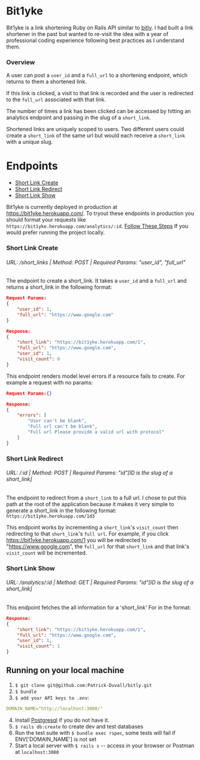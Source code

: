 # Bit1yke

Bit1yke is a link shortening Ruby on Rails API similar to [bitly](https://bitly.com/). I had built a link shortener in the past but wanted to re-visit the idea with a year of professional coding experience following best practices as I understand them.
### Overview

A user can post a `user_id` and a `full_url` to a shortening endpoint, which returns to them a shortened link.

If this link is clicked, a visit to that link is recorded and the user is redirected to the `full_url` associated with that link.

The number of times a link has been clicked can be accessed by hitting an analytics endpoint and passing in the slug of a `short_link`.

Shortened links are uniquely scoped to users. Two different users could create a `short_link` of the same url but would each receive a `short_link` with a unique slug.

# Endpoints
- [Short Link Create](#short-link-create)
- [Short Link Redirect](#short-link-redirect)
- [Short Link Show](#short-link-show)

Bit1yke is currently deployed in production at https://bit1yke.herokuapp.com/. To tryout these endpoints in production you should format your requests like `https://bit1yke.herokuapp.com/analytics/:id`. [Follow These Steps](#running-on-your-local-machine) If you would prefer running the project locally.

### Short Link Create 
###### URL: /short_links | Method: POST | Required Params: "user_id", "full_url"
The endpoint to create a short_link. It takes a `user_id` and a `full_url` and returns a short_link in the following format:
```json
Request Params:
{
    "user_id": 1,
    "full_url": "https://www.google.com"
}

Response:
{
    "short_link": "https://bit1yke.herokuapp.com/1",
    "full_url": "https://www.google.com",
    "user_id": 1,
    "visit_count": 0
}
```
This endpoint renders model level errors if a resource fails to create. For example a request with no params:
```json
Request Params:{}

Response:
{
    "errors": [
        "User can't be blank",
        "Full url can't be blank",
        "Full url Please provide a valid url with protocol"
    ]
}
```

### Short Link Redirect
###### URL: /:id | Method: POST | Required Params: "id"[ID is the slug of a short_link]

The endpoint to redirect from a `short_link` to a full url. I chose to put this path at the root of the application because it makes it very simple to generate a short_link in the following format: `https://bit1yke.herokuapp.com/1d3`

This endpoint works by incrementing a `short_link`'s `visit_count` then redirecting to that `short_link`'s `full url`. For example, if you click https://bit1yke.herokuapp.com/1 you will be redirected to "https://www.google.com", the `full_url` for that `short_link` and that link's `visit_count` will be incremented.


### Short Link Show
###### URL: /analytics/:id | Method: GET | Required Params: "id"[ID is the slug of a short_link]
This endpoint fetches the all information for a 'short_link' For in the format:
```json
Response: 
{
    "short_link": "https://bit1yke.herokuapp.com/1",
    "full_url": "https://www.google.com",
    "user_id": 1,
    "visit_count": 1
}
```

## Running on your local machine
1. `$ git clone git@github.com:Patrick-Duvall/bitly.git`
2. `$ bundle`
3. `$ add your API keys to .env`: 
```yml
DOMAIN_NAME="http://localhost:3000/"
```
4. Install [Postgresql](https://www.postgresql.org/) if you do not have it.
5. `$ rails db:create`  to create dev and test databases
6. Run the test suite with `$ bundle exec rspec`, some tests will fail if ENV['DOMAIN_NAME'] is not set
7. Start a local server with `$ rails s` -- access in your browser or Postman at `localhost:3000`
